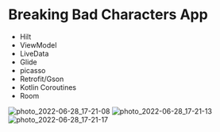 Breaking Bad Characters App
===========================

* Hilt
* ViewModel
* LiveData
* Glide
* picasso 
* Retrofit/Gson
* Kotlin Coroutines
* Room

![photo_2022-06-28_17-21-08](https://user-images.githubusercontent.com/88515816/176203172-6e667229-31be-4fd2-9eb4-c7a78bbb8d57.jpg)
![photo_2022-06-28_17-21-13](https://user-images.githubusercontent.com/88515816/176203189-fcc75e79-da50-4250-9ae4-37f40d2f958e.jpg)
![photo_2022-06-28_17-21-17](https://user-images.githubusercontent.com/88515816/176203200-351f1bad-8d6e-49e6-b339-513269012008.jpg)
